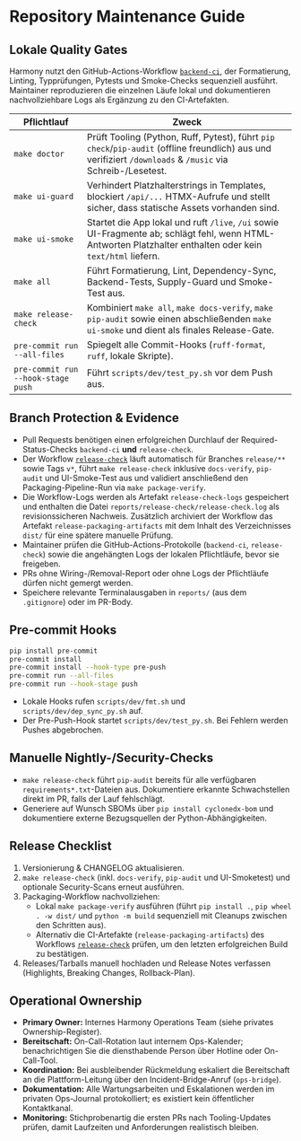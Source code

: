 # Repository Maintenance Guide

## Lokale Quality Gates

Harmony nutzt den GitHub-Actions-Workflow [`backend-ci`](../../.github/workflows/ci.yml), der Formatierung, Linting, Typprüfungen, Pytests und Smoke-Checks sequenziell ausführt. Maintainer reproduzieren die einzelnen Läufe lokal und dokumentieren nachvollziehbare Logs als Ergänzung zu den CI-Artefakten.

| Pflichtlauf | Zweck |
| ------------ | ----- |
| `make doctor` | Prüft Tooling (Python, Ruff, Pytest), führt `pip check`/`pip-audit` (offline freundlich) aus und verifiziert `/downloads` & `/music` via Schreib-/Lesetest. |
| `make ui-guard` | Verhindert Platzhalterstrings in Templates, blockiert `/api/...` HTMX-Aufrufe und stellt sicher, dass statische Assets vorhanden sind. |
| `make ui-smoke` | Startet die App lokal und ruft `/live`, `/ui` sowie UI-Fragmente ab; schlägt fehl, wenn HTML-Antworten Platzhalter enthalten oder kein `text/html` liefern. |
| `make all` | Führt Formatierung, Lint, Dependency-Sync, Backend-Tests, Supply-Guard und Smoke-Test aus. |
| `make release-check` | Kombiniert `make all`, `make docs-verify`, `make pip-audit` sowie einen abschließenden `make ui-smoke` und dient als finales Release-Gate. |
| `pre-commit run --all-files` | Spiegelt alle Commit-Hooks (`ruff-format`, `ruff`, lokale Skripte). |
| `pre-commit run --hook-stage push` | Führt `scripts/dev/test_py.sh` vor dem Push aus. |

## Branch Protection & Evidence

- Pull Requests benötigen einen erfolgreichen Durchlauf der Required-Status-Checks `backend-ci` **und** `release-check`.
- Der Workflow [`release-check`](../../.github/workflows/release-check.yml) läuft automatisch für Branches `release/**` sowie Tags `v*`, führt `make release-check` inklusive `docs-verify`, `pip-audit` und UI-Smoke-Test aus und validiert anschließend den Packaging-Pipeline-Run via `make package-verify`.
- Die Workflow-Logs werden als Artefakt `release-check-logs` gespeichert und enthalten die Datei `reports/release-check/release-check.log` als revisionssicheren Nachweis. Zusätzlich archiviert der Workflow das Artefakt `release-packaging-artifacts` mit dem Inhalt des Verzeichnisses `dist/` für eine spätere manuelle Prüfung.
- Maintainer prüfen die GitHub-Actions-Protokolle (`backend-ci`, `release-check`) sowie die angehängten Logs der lokalen Pflichtläufe, bevor sie freigeben.
- PRs ohne Wiring-/Removal-Report oder ohne Logs der Pflichtläufe dürfen nicht gemergt werden.
- Speichere relevante Terminalausgaben in `reports/` (aus dem `.gitignore`) oder im PR-Body.

## Pre-commit Hooks

```bash
pip install pre-commit
pre-commit install
pre-commit install --hook-type pre-push
pre-commit run --all-files
pre-commit run --hook-stage push
```

- Lokale Hooks rufen `scripts/dev/fmt.sh` und `scripts/dev/dep_sync_py.sh` auf.
- Der Pre-Push-Hook startet `scripts/dev/test_py.sh`. Bei Fehlern werden Pushes abgebrochen.

## Manuelle Nightly-/Security-Checks

- `make release-check` führt `pip-audit` bereits für alle verfügbaren `requirements*.txt`-Dateien aus. Dokumentiere erkannte
  Schwachstellen direkt im PR, falls der Lauf fehlschlägt.
- Generiere auf Wunsch SBOMs über `pip install cyclonedx-bom` und dokumentiere externe Bezugsquellen der Python-Abhängigkeiten.

## Release Checklist

1. Versionierung & CHANGELOG aktualisieren.
2. `make release-check` (inkl. `docs-verify`, `pip-audit` und UI-Smoketest) und optionale Security-Scans erneut ausführen.
3. Packaging-Workflow nachvollziehen:
   - Lokal `make package-verify` ausführen (führt `pip install .`, `pip wheel . -w dist/` und `python -m build` sequenziell mit Cleanups zwischen den Schritten aus).
   - Alternativ die CI-Artefakte (`release-packaging-artifacts`) des Workflows [`release-check`](../../.github/workflows/release-check.yml) prüfen, um den letzten erfolgreichen Build zu bestätigen.
4. Releases/Tarballs manuell hochladen und Release Notes verfassen (Highlights, Breaking Changes, Rollback-Plan).

## Operational Ownership

- **Primary Owner:** Internes Harmony Operations Team (siehe privates Ownership-Register).
- **Bereitschaft:** On-Call-Rotation laut internem Ops-Kalender; benachrichtigen Sie die diensthabende Person über Hotline oder On-Call-Tool.
- **Koordination:** Bei ausbleibender Rückmeldung eskaliert die Bereitschaft an die Plattform-Leitung über den Incident-Bridge-Anruf (`ops-bridge`).
- **Dokumentation:** Alle Wartungsarbeiten und Eskalationen werden im privaten Ops-Journal protokolliert; es existiert kein öffentlicher Kontaktkanal.
- **Monitoring:** Stichprobenartig die ersten PRs nach Tooling-Updates prüfen, damit Laufzeiten und Anforderungen realistisch bleiben.
